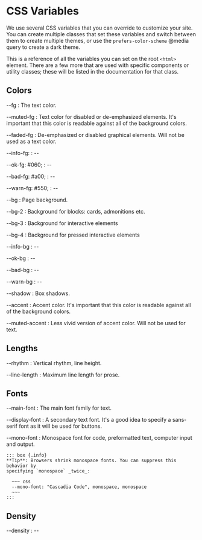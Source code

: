 
# CSS Variables

We use several CSS variables that you can override to customize your site. You
can create multiple classes that set these variables and switch between them to
create multiple themes, or use the `prefers-color-scheme` @media query to
create a dark theme.

This is a reference of all the variables you can set on the root `<html>`
element. There are a few more that are used with specific components or utility
classes; these will be listed in the documentation for that class.

## Colors

--fg
:   The text color.

--muted-fg
:   Text color for disabled or de-emphasized elements. It's important that this
    color is readable against all of the background colors.

--faded-fg
:   De-emphasized or disabled graphical elements. Will not be used as a text color.

--info-fg:
:   --

--ok-fg: #060;
:   --

--bad-fg: #a00;
:   --

--warn-fg: #550;
:   --

--bg
:   Page background.

--bg-2
:   Background for blocks: cards, admonitions etc.

--bg-3
:   Background for interactive elements


--bg-4
:   Background for pressed interactive elements

--info-bg
:   --

--ok-bg
:   --

--bad-bg
:   --

--warn-bg
:   --

--shadow
:   Box shadows.

--accent
:   Accent color. It's important that this
    color is readable against all of the background colors.

--muted-accent
:   Less vivid version of accent color. Will not be used for text.


## Lengths

--rhythm
:   Vertical rhythm, line height.

--line-length
:   Maximum line length for prose.

## Fonts

--main-font
:   The main font family for text.

--display-font
:   A secondary text font. It's a good idea to specify a sans-serif font as it
    will be used for buttons.

--mono-font
:   Monospace font for code, preformatted text, computer input and output.

    ::: box {.info}
    **Tip**: Browsers shrink monospace fonts. You can suppress this behavior by
    specifying `monospace` _twice_:

      ~~~ css
      --mono-font: "Cascadia Code", monospace, monospace
      ~~~
    :::

## Density

--density
:   --